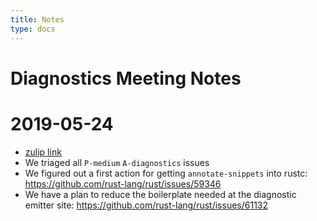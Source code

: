 ```yaml
---
title: Notes
type: docs
---
```

# Diagnostics Meeting Notes

# 2019-05-24
* [zulip link](https://rust-lang.zulipchat.com/#narrow/stream/147480-t-compiler.2Fwg-diagnostics/topic/meeting.202019-05-24)
* We triaged all `P-medium` `A-diagnostics` issues
* We figured out a first action for getting `annotate-snippets` into rustc: https://github.com/rust-lang/rust/issues/59346
* We have a plan to reduce the boilerplate needed at the diagnostic emitter site: https://github.com/rust-lang/rust/issues/61132
